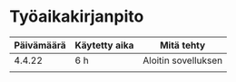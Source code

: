 # Työaikakirjanpito

| Päivämäärä | Käytetty aika | Mitä tehty              |
| ---------- | ------------- | ----------------------- |
|4.4.22      |6 h            |Aloitin sovelluksen      |
|            |               |                         |
